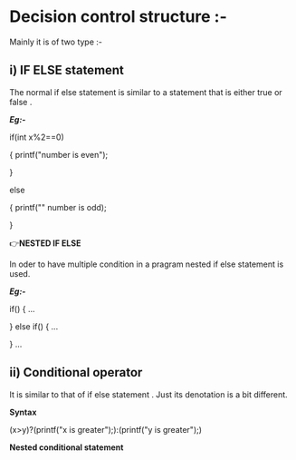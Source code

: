 # Decision control structure :- 

Mainly it is of two type :- 

## i) IF ELSE statement 

The normal if else statement is similar to a statement that is either true or false .

***Eg:-***

if(int x%2==0)

{
printf("number is even");

}

else

{
printf("" number is odd);

}

👉**NESTED IF ELSE**

In oder to have multiple condition in a pragram nested if else statement is used.

***Eg:-***

if()
{ ... 

}
else if()
{
...

}
...

## ii) Conditional operator

It is similar to that of if else statement . Just its denotation is a bit different.

**Syntax**

(x>y)?(printf("x is greater");):(printf("y is greater");)

**Nested conditional statement**
